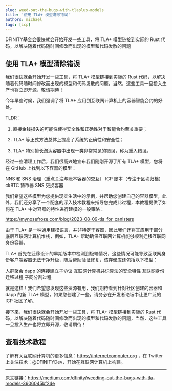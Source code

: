 ```yaml
---
slug: weed-out-the-bugs-with-tlaplus-models
title: '使用 TLA+ 模型清除错误'
authors: michael
tags: [icp]
---
```


DFINITY基金会很快就会开始开发一些工具，将 TLA+ 模型链接到实际的 Rust 代码，以解决随着代码随时间修改而出现的模型和代码发散的问题

<!--truncate-->

## 使用 TLA+ 模型清除错误

我们很快就会开始开发一些工具，将 TLA+ 模型链接到实际的 Rust 代码，以解决随着代码随时间修改而出现的模型和代码发散的问题，当然，这些工具一旦投入生产也将立即开源，敬请期待！

今年早些时候，我们强调了将 TLA+ 应用到互联网计算机上的容器智能合约的好处。

TLDR：

1) 直接金钱损失的可能性使得安全性和正确性对于智能合约至关重要；

2) TLA+ 等正式方法总体上提高了系统的正确性和安全性；

3) TLA+ 特别擅长淘汰容器中出现一类非常常见的错误，称为重入错误。

经过一些清理工作后，我们很高兴地宣布我们刚刚开源了所有 TLA+ 模型，您将在 GitHub 上找到以下容器的模型：

NNS 和 SNS 治理（重点关注与账本容器的交互）
ICP 账本（专注于区块归档）
ckBTC 铸币器
SNS 交换容器

我们希望这些模型为您提供现实生活中的示例，并帮助您创建自己的容器模型，此外，我们还分享了一个配套的深入技术教程来指导您完成此过程，本教程提供了如何在 TLA+ 中对容器的特性进行建模的一般策略：

https://mynosefroze.com/blog/2023-08-09-tla_for_canisters

由于 TLA+ 是一种通用建模语言，并非特定于容器，因此我们还将其应用于部分底层互联网计算机堆栈，例如，TLA+ 帮助确保互联网计算机能够顺利迁移互联网身份容器。

TLA+ 首先在迁移设计的早期版本中检测到极端情况，这些情况可能导致互联网身份客户端容器无法干净升级，随后帮助验证修复，该存储库还包括以下模型：

人群聚会 dapp 的连接建立子协议
互联网计算机共识算法的安全特性
互联网身份迁移过程
子网分割过程

就是这样！我们希望您发现这些资源有用，我们期待看到针对社区创建的容器和 dapp 的新 TLA+ 模型，如果您创建了一些，请务必在开发者论坛中让更广泛的 ICP 社区了解。

接下来，我们很快就会开始开发一些工具，将 TLA+ 模型链接到实际的 Rust 代码，以解决随着代码随时间修改而出现的模型和代码发散的问题，当然，这些工具一旦投入生产也将立即开源，敬请期待！

## 查看技术教程

了解有关互联网计算机的更多信息：https://internetcomputer.org ，在 Twitter 上关注技术：@DFINITYDev，开始在互联网计算机上构建。

---

原文链接：https://medium.com/dfinity/weeding-out-the-bugs-with-tla-models-3606045bf24e
